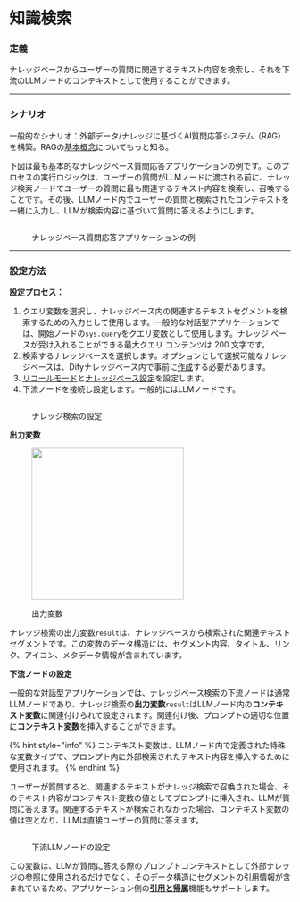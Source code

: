 # 知識検索

### 定義

ナレッジベースからユーザーの質問に関連するテキスト内容を検索し、それを下流のLLMノードのコンテキストとして使用することができます。

***

### シナリオ

一般的なシナリオ：外部データ/ナレッジに基づくAI質問応答システム（RAG）を構築。RAGの[基本概念](../../../learn-more/extended-reading/retrieval-augment/)についてもっと知る。

下図は最も基本的なナレッジベース質問応答アプリケーションの例です。このプロセスの実行ロジックは、ユーザーの質問がLLMノードに渡される前に、ナレッジ検索ノードでユーザーの質問に最も関連するテキスト内容を検索し、召喚することです。その後、LLMノード内でユーザーの質問と検索されたコンテキストを一緒に入力し、LLMが検索内容に基づいて質問に答えるようにします。

<figure><img src="../../../.gitbook/assets/jp-knowledge-retrieval.png" alt=""><figcaption><p>ナレッジベース質問応答アプリケーションの例</p></figcaption></figure>

***

### 設定方法

**設定プロセス：**

1. クエリ変数を選択し、ナレッジベース内の関連するテキストセグメントを検索するための入力として使用します。一般的な対話型アプリケーションでは、開始ノードの`sys.query`をクエリ変数として使用します。ナレッジ ベースが受け入れることができる最大クエリ コンテンツは 200 文字です。
2. 検索するナレッジベースを選択します。オプションとして選択可能なナレッジベースは、Difyナレッジベース内で事前に[作成](../../knowledge-base/create-knowledge-and-upload-documents.md#id-1-chuang-jian-zhi-shi-ku)する必要があります。
3. [リコールモード](../../../learn-more/extended-reading/retrieval-augment/retrieval.md)と[ナレッジベース設定](../../knowledge-base/knowledge-and-documents-maintenance.md#id-8-zhi-shi-ku-she-zhi)を設定します。
4. 下流ノードを接続し設定します。一般的にはLLMノードです。

<figure><img src="../../../.gitbook/assets/jp-knowledge-retrieval-setting.png" alt=""><figcaption><p>ナレッジ検索の設定</p></figcaption></figure>

**出力変数**

<figure><img src="../../../.gitbook/assets/jp-knowledge-retrieval-output.png" alt="" width="272"><figcaption><p>出力変数</p></figcaption></figure>

ナレッジ検索の出力変数`result`は、ナレッジベースから検索された関連テキストセグメントです。この変数のデータ構造には、セグメント内容、タイトル、リンク、アイコン、メタデータ情報が含まれています。

**下流ノードの設定**

一般的な対話型アプリケーションでは、ナレッジベース検索の下流ノードは通常LLMノードであり、ナレッジ検索の**出力変数**`result`はLLMノード内の**コンテキスト変数**に関連付けられて設定されます。関連付け後、プロンプトの適切な位置に**コンテキスト変数**を挿入することができます。

{% hint style="info" %}
コンテキスト変数は、LLMノード内で定義された特殊な変数タイプで、プロンプト内に外部検索されたテキスト内容を挿入するために使用されます。
{% endhint %}

ユーザーが質問すると、関連するテキストがナレッジ検索で召喚された場合、そのテキスト内容がコンテキスト変数の値としてプロンプトに挿入され、LLMが質問に答えます。関連するテキストが検索されなかった場合、コンテキスト変数の値は空となり、LLMは直接ユーザーの質問に答えます。

<figure><img src="../../../.gitbook/assets/jp-knowledge-retrieval-llm.png" alt=""><figcaption><p>下流LLMノードの設定</p></figcaption></figure>

この変数は、LLMが質問に答える際のプロンプトコンテキストとして外部ナレッジの参照に使用されるだけでなく、そのデータ構造にセグメントの引用情報が含まれているため、アプリケーション側の[**引用と帰属**](../../knowledge-base/retrieval-test-and-citation.md#id-2-yin-yong-yu-gui-shu)機能もサポートします。
